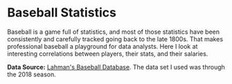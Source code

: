 # Baseball Statistics

Baseball is a game full of statistics, and most of those statistics have been consistently and carefully tracked going back to the late 1800s. That makes professional baseball a playground for data analysts. Here I look at interesting correlations between players, their stats, and their salaries.

**Data Source:** [Lahman's Baseball Database](http://www.seanlahman.com/baseball-archive/statistics/). The data set I used was through the 2018 season.
